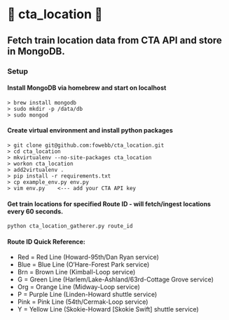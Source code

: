 :steam_locomotive:  cta_location :steam_locomotive:
====================================================================

## Fetch train location data from CTA API and store in MongoDB.

### Setup

#### Install MongoDB via homebrew and start on localhost

```
> brew install mongodb
> sudo mkdir -p /data/db
> sudo mongod
```

#### Create virtual environment and install python packages

```
> git clone git@github.com:fowebb/cta_location.git
> cd cta_location
> mkvirtualenv --no-site-packages cta_location
> workon cta_location
> add2virtualenv .
> pip install -r requirements.txt
> cp example_env.py env.py
> vim env.py    <--- add your CTA API key
```

#### Get train locations for specified Route ID - will fetch/ingest locations every 60 seconds.

```
python cta_location_gatherer.py route_id
```

#### Route ID Quick Reference:
- Red = Red Line (Howard-95th/Dan Ryan service)
- Blue = Blue Line (O’Hare-Forest Park service)
- Brn = Brown Line (Kimball-Loop service)
- G = Green Line (Harlem/Lake-Ashland/63rd-Cottage Grove service)
- Org = Orange Line (Midway-Loop service)
- P = Purple Line (Linden-Howard shuttle service)
- Pink = Pink Line (54th/Cermak-Loop service)
- Y = Yellow Line (Skokie-Howard [Skokie Swift] shuttle service)